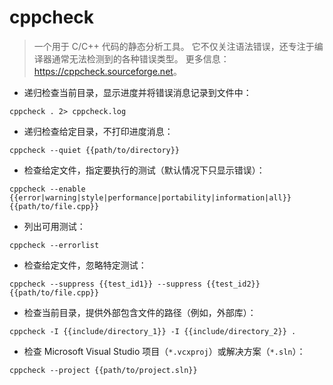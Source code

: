 # cppcheck

> 一个用于 C/C++ 代码的静态分析工具。
> 它不仅关注语法错误，还专注于编译器通常无法检测到的各种错误类型。
> 更多信息：<https://cppcheck.sourceforge.net>。

- 递归检查当前目录，显示进度并将错误消息记录到文件中：

`cppcheck . 2> cppcheck.log`

- 递归检查给定目录，不打印进度消息：

`cppcheck --quiet {{path/to/directory}}`

- 检查给定文件，指定要执行的测试（默认情况下只显示错误）：

`cppcheck --enable {{error|warning|style|performance|portability|information|all}} {{path/to/file.cpp}}`

- 列出可用测试：

`cppcheck --errorlist`

- 检查给定文件，忽略特定测试：

`cppcheck --suppress {{test_id1}} --suppress {{test_id2}} {{path/to/file.cpp}}`

- 检查当前目录，提供外部包含文件的路径（例如，外部库）：

`cppcheck -I {{include/directory_1}} -I {{include/directory_2}} .`

- 检查 Microsoft Visual Studio 项目（`*.vcxproj`）或解决方案（`*.sln`）：

`cppcheck --project {{path/to/project.sln}}`